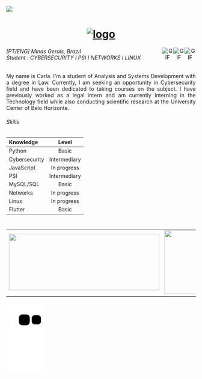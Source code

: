 ![](https://komarev.com/ghpvc/?username=MonHardy&color=red)

<a href="https://github.com/MonHardy/" target="_blank"><div align="center"><h1><img alt="logo" src="https://user-images.githubusercontent.com/85580881/180074988-edb2c39a-4004-498e-8610-03d62b6667e4.png" width="300px"/> </h1></div></a>
<!-- Head
-->


<div align="center"> <a href="https://tryhackme.com/p/ccyber"><img align="right" alt="GIF" src="https://user-images.githubusercontent.com/85580881/227341362-66ba38df-f895-4dae-948d-56a36e4530eb.png" width="30px" /></a></a>
<a href="https://dev.to/ccyber"><img align="right" alt="GIF" src="https://user-images.githubusercontent.com/85580881/227341948-2c34f3fd-cbb2-453a-95da-216cfb4e46b1.png" width="30px" /></a></a>
<a href="https://www.linkedin.com/in/ccyber/"><img align="right" alt="GIF" src="https://user-images.githubusercontent.com/85580881/227341960-2aaa28ef-6a37-48df-84f2-e4347c58de21.png" width="30px" /></a></a> </div>
 
<!-- BADGES
-->    



<!-- About me // Icons by Flaticon https://www.flaticon.com/br/
-->

<h6>[PT/ENG] Minas Gerais, Brazil<br>
Student : CYBERSECURITY I PSI I NETWORKS I LINUX</h6><p>
<div align="justify">My name is Carla. I'm a student of Analysis and Systems Development with a degree in Law. Currently, I am seeking an opportunity in Cybersecurity field and have been dedicated to taking courses on the subject. I have previously worked as a legal intern and am currently interning in the Technology field while also conducting scientific research at the University Center of Belo Horizonte.<p>
<p align="left">

 <h6>Skills</h6>
 
Knowledge | Level
:--------- | :------: |
Python | Basic |
Cybersecurity | Intermediary | 
JavaScript | In progress | 
PSI | Intermediary | 
MySQL/SQL | Basic |
Networks | In progress |
Linux | In progress |
Flutter | Basic |


  <!-- social
--> 
  


  <!-- stats GitHub
--> 
 <h1></h1>

<!-- Queria deixar esses dois um do lado do outro e encontrei essa solução em um perfil. Estou adicionando ele aos meus comentários para deixar os devidos créditos; https://github.com/Gelzieny/Gelzieny/blob/main/README.md -->
 
<table align='center'>
  <row>
    <td>
      <img height='150' width='400' src='https://github-readme-stats.vercel.app/api?username=monhardy&show_icons=true&theme=kacho_ga'>
    </td>
    <td>
      <img height='170' width='400' src='https://github-readme-stats.vercel.app/api/top-langs/?username=monhardy&layout=compact&theme=kacho_ga'>
    </td>
  </row>
</table>
</p>

<!-- end
--> 

  ![Snake animation](https://github.com/rafaballerini/rafaballerini/blob/output/github-contribution-grid-snake.svg)
